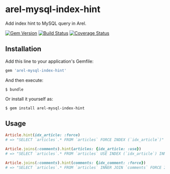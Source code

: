 # arel-mysql-index-hint

Add index hint to MySQL query in Arel.

[![Gem Version](https://badge.fury.io/rb/arel-mysql-index-hint.svg)](http://badge.fury.io/rb/arel-mysql-index-hint)
[![Build Status](https://travis-ci.org/winebarrel/arel-mysql-index-hint.svg?branch=master)](https://travis-ci.org/winebarrel/arel-mysql-index-hint)
[![Coverage Status](https://img.shields.io/coveralls/winebarrel/arel-mysql-index-hint.svg)](https://coveralls.io/r/winebarrel/arel-mysql-index-hint?branch=master)

## Installation

Add this line to your application's Gemfile:

```ruby
gem 'arel-mysql-index-hint'
```

And then execute:

    $ bundle

Or install it yourself as:

    $ gem install arel-mysql-index-hint

## Usage

```ruby
Article.hint(idx_article: :force)
# => "SELECT `articles`.* FROM `articles` FORCE INDEX (`idx_article`)"

Article.joins(:comments).hint(articles: {idx_article: :use})
# => "SELECT `articles`.* FROM `articles` USE INDEX (`idx_article`) INNER JOIN `comments` ON `comments`

Article.joins(:comments).hint(comments: {idx_comment: :force})
# => "SELECT `articles`.* FROM `articles` INNER JOIN `comments` FORCE INDEX (`idx_comment`) ON `comments"
```
